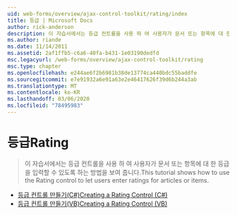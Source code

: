 ```yaml
---
uid: web-forms/overview/ajax-control-toolkit/rating/index
title: 등급 | Microsoft Docs
author: rick-anderson
description: 이 자습서에서는 등급 컨트롤을 사용 하 여 사용자가 문서 또는 항목에 대 한 등급을 입력할 수 있도록 하는 방법을 보여 줍니다.
ms.author: riande
ms.date: 11/14/2011
ms.assetid: 2af1ffb5-c6a6-40fa-b431-1e03190dedfd
msc.legacyurl: /web-forms/overview/ajax-control-toolkit/rating
msc.type: chapter
ms.openlocfilehash: e244ae6f2b6981b38de13774ca440bdc55baddfe
ms.sourcegitcommit: e7e91932a6e91a63e2e46417626f39d6b244a3ab
ms.translationtype: MT
ms.contentlocale: ko-KR
ms.lasthandoff: 03/06/2020
ms.locfileid: "78495983"
---
```

# <a name="rating"></a><span data-ttu-id="d4201-103">등급</span><span class="sxs-lookup"><span data-stu-id="d4201-103">Rating</span></span>

> <span data-ttu-id="d4201-104">이 자습서에서는 등급 컨트롤을 사용 하 여 사용자가 문서 또는 항목에 대 한 등급을 입력할 수 있도록 하는 방법을 보여 줍니다.</span><span class="sxs-lookup"><span data-stu-id="d4201-104">This tutorial shows how to use the Rating control to let users enter ratings for articles or items.</span></span>

- [<span data-ttu-id="d4201-105">등급 컨트롤 만들기(C#)</span><span class="sxs-lookup"><span data-stu-id="d4201-105">Creating a Rating Control (C#)</span></span>](creating-a-rating-control-cs.md)
- [<span data-ttu-id="d4201-106">등급 컨트롤 만들기(VB)</span><span class="sxs-lookup"><span data-stu-id="d4201-106">Creating a Rating Control (VB)</span></span>](creating-a-rating-control-vb.md)
